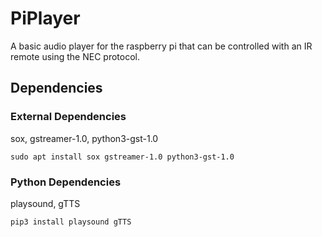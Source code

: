 # PiPlayer
A basic audio player for the raspberry pi that can be controlled with an IR remote using the NEC protocol.

## Dependencies
### External Dependencies
sox, gstreamer-1.0, python3-gst-1.0
``` shell
sudo apt install sox gstreamer-1.0 python3-gst-1.0
```

### Python Dependencies
playsound, gTTS
```shell
pip3 install playsound gTTS
```